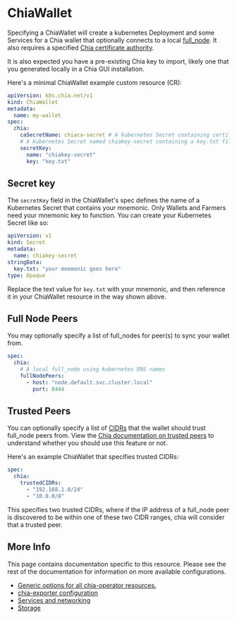 # ChiaWallet

Specifying a ChiaWallet will create a kubernetes Deployment and some Services for a Chia wallet that optionally connects to a local [full_node](chianode.md). It also requires a specified [Chia certificate authority](chiaca.md).

It is also expected you have a pre-existing Chia key to import, likely one that you generated locally in a Chia GUI installation.

Here's a minimal ChiaWallet example custom resource (CR):

```yaml
apiVersion: k8s.chia.net/v1
kind: ChiaWallet
metadata:
  name: my-wallet
spec:
  chia:
    caSecretName: chiaca-secret # A kubernetes Secret containing certificate authority files
    # A kubernetes Secret named chiakey-secret containing a key.txt file with your mnemonic key
    secretKey:
      name: "chiakey-secret"
      key: "key.txt"
```

## Secret key

The `secretKey` field in the ChiaWallet's spec defines the name of a Kubernetes Secret that contains your mnemonic. Only Wallets and Farmers need your mnemonic key to function. You can create your Kubernetes Secret like so:

```yaml
apiVersion: v1
kind: Secret
metadata:
  name: chiakey-secret
stringData:
  key.txt: "your mnemonic goes here"
type: Opaque
```

Replace the text value for `key.txt` with your mnemonic, and then reference it in your ChiaWallet resource in the way shown above.

## Full Node Peers

You may optionally specify a list of full_nodes for peer(s) to sync your wallet from.

```yaml
spec:
  chia:
    # A local full_node using kubernetes DNS names
    fullNodePeers:
      - host: "node.default.svc.cluster.local"
        port: 8444
```

## Trusted Peers

You can optionally specify a list of [CIDRs](https://aws.amazon.com/what-is/cidr/) that the wallet should trust full_node peers from. View the [Chia documentation on trusted peers](https://docs.chia.net/faq/?_highlight=trust#what-are-trusted-peers-and-how-do-i-add-them) to understand whether you should use this feature or not.

Here's an example ChiaWallet that specifies trusted CIDRs:

```yaml
spec:
  chia:
    trustedCIDRs:
      - "192.168.1.0/24"
      - "10.0.0/8"
```

This specifies two trusted CIDRs, where if the IP address of a full_node peer is discovered to be within one of these two CIDR ranges, chia will consider that a trusted peer.

## More Info

This page contains documentation specific to this resource. Please see the rest of the documentation for information on more available configurations.

* [Generic options for all chia-operator resources.](all.md)
* [chia-exporter configuration](chia-exporter.md)
* [Services and networking](services-networking.md)
* [Storage](storage.md)
